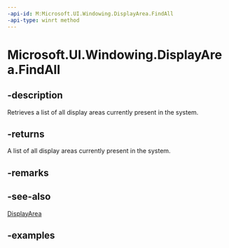 ```yaml
---
-api-id: M:Microsoft.UI.Windowing.DisplayArea.FindAll
-api-type: winrt method
---
```


# Microsoft.UI.Windowing.DisplayArea.FindAll

<!--
public static System.Collections.Generic.IReadOnlyList<Microsoft.UI.Windowing.DisplayArea> FindAll ();
-->

## -description

Retrieves a list of all display areas currently present in the system.

## -returns

A list of all display areas currently present in the system.

## -remarks

## -see-also

[DisplayArea](displayarea.md)

## -examples
